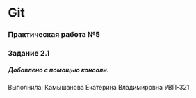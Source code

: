 # Git
### Практическая работа №5
### Задание 2.1
##### Добавлено с помощью консоли.
Выполнила: Камышанова Екатерина Владимировна
УВП-321